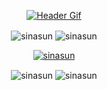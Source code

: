 <div align="center">

[![Header Gif](assets/header.gif)](https://github.com/sinasun)

</div>

<div align="center">
<img align="center" src="https://komarev.com/ghpvc/?username=sinasun&label=Profile%20views&color=0e75b6&style=flat" alt="sinasun" />

<img align="center" src="https://github-readme-streak-stats.herokuapp.com/?user=sinasun&theme=dark" alt="sinasun" />

<a href="https://github.com/ryo-ma/github-profile-trophy"><img src="https://github-profile-trophy.vercel.app/?username=sinasun&theme=onedark&title=MultiLanguage,Commits,Experience,Followers,Stars,PullRequest" alt="sinasun" /></a>

<img align="center" src="https://github-readme-stats.vercel.app/api/top-langs?username=sinasun&show_icons=true&locale=en&layout=compact&exclude_repo=dotfiles&theme=dark" alt="sinasun" />

<img align="center" src="https://github-readme-stats.vercel.app/api?username=sinasun&hide=issues,contribs&hide_rank=true&show_icons=true&theme=dark" alt="sinasun" />

</div>
